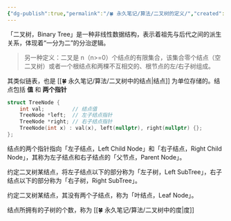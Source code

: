 ```yaml
---
{"dg-publish":true,"permalink":"/🍀 永久笔记/算法/二叉树的定义/","created":"2023/03/07 10:46:46","updated":"2023/03/07 13:15:42"}
---
```



「二叉树，Binary Tree」是一种非线性数据结构，表示着祖先与后代之间的派生关系，体现着“一分为二”的分治逻辑。

> 另一种定义：二叉是 n（n>=0）个结点的有限集合，该集合零个结点（空二叉树）或者一个根结点和两棵不互相交的、根节点的左/右子树组成。

其类似链表，也是 [[🍀 永久笔记/算法/二叉树中的结点\|结点]] 为单位存储的。结点包括 **值** 和 **两个指针**

```cpp
struct TreeNode {
	int val;         // 结点值
	TreeNode *left;  // 左子结点指针
	TreeNode *right; // 右子结点指针
	TreeNode(int x) : val(x), left(nullptr), right(nullptr) {};
};
```

结点的两个指针指向「左子结点，Left Child Node」和「右子结点，Right Child Node」，其称为左子结点和右子结点的「父节点，Parent Node」。

约定二叉树某结点，将左子结点以下的部分称为「左子树，Left SubTree」，右子结点以下的部分称为「右子树，Right SubTree」。

约定二叉树某结点，其没有两个子结点，称为「叶结点，Leaf Node」。

结点所拥有的子树的个数，称为 [[🍀 永久笔记/算法/二叉树中的度\|度]]